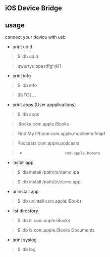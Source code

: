 iOS Device Bridge
--------

## usage

connect your device with usb

* print udid

>  $ idb udid

> qwertyuiopasdfghjkl1

* print info

> $ idb info

> [INFO]
...

* print apps (User appplications)

> $ idb apps

> iBooks                  com.apple.iBooks

> Find My iPhone          com.apple.mobileme.fmip1

> Podcasts                com.apple.podcasts

> -                       com.apple.Remote

* install app

> $ idb install /path/to/demo.ipa

> $ idb install /path/to/demo.app

* uninstall app

> $ idb unintall com.apple.iBooks

* list directory

> $ idb ls com.apple.iBooks 

> $ idb ls com.apple.iBooks Documents

* print syslog

> $ idb log

